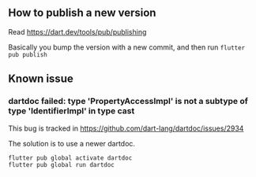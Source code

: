 ## How to publish a new version

Read https://dart.dev/tools/pub/publishing

Basically you bump the version with a new commit, and then run `flutter pub publish`

## Known issue


### dartdoc failed: type 'PropertyAccessImpl' is not a subtype of type 'IdentifierImpl' in type cast

This bug is tracked in https://github.com/dart-lang/dartdoc/issues/2934

The solution is to use a newer dartdoc.

```
flutter pub global activate dartdoc
flutter pub global run dartdoc
```
